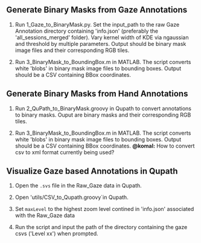 ## Generate Binary Masks from Gaze Annotations

1) Run 1_Gaze_to_BinaryMask.py. Set the input_path to the raw Gaze Annotation directory containing 'info.json' (preferably the 'all_sessions_merged' folder). Vary kernel width of KDE via ngaussian and threshold by multiple parameters. Output should be binary mask image files and their corresponding RGB tiles.

2) Run 3_BinaryMask_to_BoundingBox.m in MATLAB. The script converts white 'blobs' in binary mask image files to bounding boxes. Output should be a CSV containing BBox coordinates. 

## Generate Binary Masks from Hand Annotations

1) Run 2_QuPath_to_BinaryMask.groovy in Qupath to convert annotations to binary masks. Ouput are binary masks and their corresponding RGB tiles.

2) Run 3_BinaryMask_to_BoundingBox.m in MATLAB. The script converts white 'blobs' in binary mask image files to bounding boxes. Output should be a CSV containing BBox coordinates.
**@komal:** How to convert csv to xml format currently being used?

## Visualize Gaze based Annotations in Qupath
1) Open the `.svs` file in the Raw_Gaze data in Qupath. 
 
2) Open 'utils/CSV_to_Qupath.groovy`in Qupath.
 
3) Set `maxLevel` to the highest zoom level contined in 'info.json' associated with the Raw_Gaze data

4) Run the script and input the path of the directory containing the gaze csvs ('Level xx') when prompted. 
